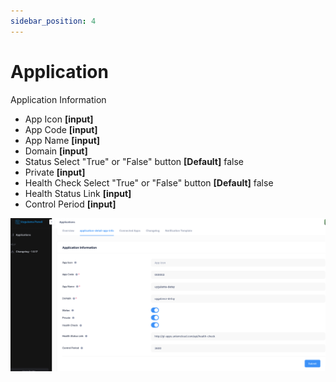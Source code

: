 ```yaml
---
sidebar_position: 4
---
```


# Application

Application Information

- App Icon **[input]** 
- App Code **[input]** 
- App Name **[input]** 
- Domain **[input]** 
- Status Select "True" or "False" button  **[Default]** false 
- Private **[input]** 
- Health Check Select "True" or "False" button  **[Default]** false 
- Health Status Link **[input]** 
- Control Period **[input]** 

![Docusaurus Plushie](./app.png)
